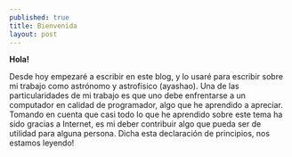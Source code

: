 ```yaml
---
published: true
title: Bienvenida
layout: post
---
```


__Hola!__

Desde hoy empezaré a escribir en este blog, y lo usaré para escribir sobre mi trabajo como astrónomo y astrofísico (ayashao). Una de las particularidades de mi trabajo es que uno debe enfrentarse a un computador en calidad de programador, algo que he aprendido a apreciar. Tomando en cuenta que casi todo lo que he aprendido sobre este tema ha sido gracias a Internet, es mi deber contribuir algo que pueda ser de utilidad para alguna persona. 
Dicha esta declaración de principios, nos estamos leyendo!
